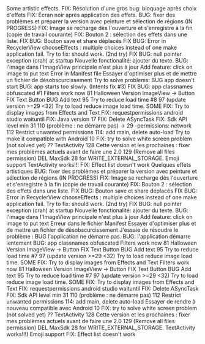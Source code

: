 <en-US>
Some artistic effects.
FIX: Résolution d'une gros bug: bloquage après choix d'effets
FIX: Ecran noir après application des effets.
BUG: fixer des problèmes et préparer la version avec peinture et sélection de régions (IN PROGRESS)
FIX: Image se recharge dès l'ouverture et s'enregistre à la fin (copie de travail courante)
FIX: Bouton 2 : sélection des effets dans une liste.
FIX BUG: Bouton save et share déplacés
FIX BUG: Error in RecyclerView chooseEffects : multiple choices instead of one make application fail. Try to fix: should work. (2nd try)
FIX BUG: null pointer exception (crah) at startup
Nouvelle fonctionalité: ajouter du texte.
BUG: l'image dans l'ImageView principale n'est plus à jour
Add feature: click on image to put text 
Error in Manifest file
Essayer d'optimiser plus et de mettre un fichier de désobscurcissement
Try to solve problems:
BUG app doesn't start
BUG: app starts too slowly. (Intents fix #3)
FIX BUG: app classnames obfuscated #1 
Filters work now
81 Halloween Version
ImageView -> Button
FIX Text Button
BUG Add text
95 Try to reduce load time #8
97 (update version >=29 <32)
Try to load reduce image load time.
SOME FIX: Try to display images from Effects and Text
FIX: requestpermissions android studio waituntil
FIX: Java version 17
FIX: Delete ASyncTask
FIX: Sdk API level min 31
110 (problème : ne démarre pas)
-> 29 -permissions: network
112 Restrict unwanted permissions
114: add main, delete auto-load
Try to make it compatible with Android 10
FIX: try to solve white screen problem (not solved yet)
?? TextActivity
128 Cette version et les prochaines : fixer mes problèmes actuels avant de faire une 2.0
129 (Remove all files permission)
DEL MaxSdk 28 for WRITE_EXTERNAL_STORAGE.
Emoji support
TextActivity works!!!
FIX: Effect list doesn't work
</en-US>
<fr-FR>
Quelques effets artistiques
BUG: fixer des problèmes et préparer la version avec peinture et sélection de régions (IN PROGRESS)
FIX: Image se recharge dès l'ouverture et s'enregistre à la fin (copie de travail courante)
FIX: Bouton 2 : sélection des effets dans une liste.
FIX BUG: Bouton save et share déplacés
FIX BUG: Error in RecyclerView chooseEffects : multiple choices instead of one make application fail. Try to fix: should work. (2nd try)
FIX BUG: null pointer exception (crah) at startup
Nouvelle fonctionalité: ajouter du texte.
BUG: l'image dans l'ImageView principale n'est plus à jour
Add feature: click on image to put text 
Erreur dans le fichier Manifest
Essayer d'optimiser plus et de mettre un fichier de désobscurcissement
J'essaie de résoudre le problème :
BUG l'application ne démarre pas.
BUG: l'application démarre lentement
BUG: app classnames obfuscated
Filters work now
81 Halloween Version
ImageView -> Button
FIX Text Button
BUG Add text
95 Try to reduce load time #7
97 (update version >=29 <32)
Try to load reduce image load time.
SOME FIX: Try to display images from Effects and Text
Filters work now
81 Halloween Version
ImageView -> Button
FIX Text Button
BUG Add text
95 Try to reduce load time #7
97 (update version >=29 <32)
Try to load reduce image load time.
SOME FIX: Try to display images from Effects and Text
FIX: requestpermissions android studio waituntil
FIX: Delete ASyncTask
FIX: Sdk API level min 31
110 (problème : ne démarre pas)
112 Restrict unwanted permissions
114: add main, delete auto-load
Essayer de rendre à nouveau compatible avec Android 10
FIX: try to solve white screen problem (not solved yet)
?? TextActivity
128 Cette version et les prochaines : fixer mes problèmes actuels avant de faire une 2.0
129 (Remove all files permission)
DEL MaxSdk 28 for WRITE_EXTERNAL_STORAGE.
TextActivity works!!!)
Emoji support
FIX: Effect list doesn't work
</fr-FR>